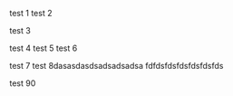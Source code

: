 test 1
test 2

test 3

test 4
test 5
test 6

test 7
test 8dasasdasdsadsadsadsa
fdfdsfdsfdsfdsfdsfds

test 90
